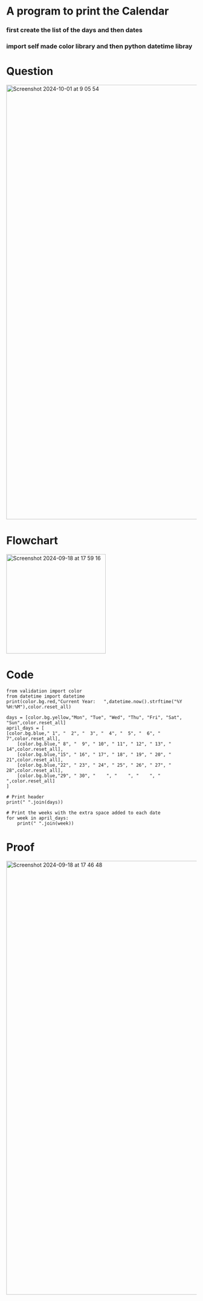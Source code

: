 # A program to print the Calendar 
### first create the list of the days and then dates
### import self made color library and then python datetime libray

# Question
<img width="1149" alt="Screenshot 2024-10-01 at 9 05 54" src="https://github.com/user-attachments/assets/0e5f4268-f82e-4f2f-8327-b0035e8d27c1">

# Flowchart
<img width="263" alt="Screenshot 2024-09-18 at 17 59 16" src="https://github.com/user-attachments/assets/498a84ef-9c3a-42f2-a14d-12788c5e25e2">


# Code
```.python
from validation import color
from datetime import datetime
print(color.bg.red,"Current Year:   ",datetime.now().strftime("%Y %H:%M"),color.reset_all)

days = [color.bg.yellow,"Mon", "Tue", "Wed", "Thu", "Fri", "Sat", "Sun",color.reset_all]
april_days = [
[color.bg.blue," 1", "  2", "  3", "  4", "  5", "  6", "  7",color.reset_all],
    [color.bg.blue," 8", "  9", " 10", " 11", " 12", " 13", " 14",color.reset_all],
    [color.bg.blue,"15", " 16", " 17", " 18", " 19", " 20", " 21",color.reset_all],
    [color.bg.blue,"22", " 23", " 24", " 25", " 26", " 27", " 28",color.reset_all],
    [color.bg.blue,"29", " 30", "    ", "    ", "    ", "    ",color.reset_all]
]

# Print header
print(" ".join(days))

# Print the weeks with the extra space added to each date
for week in april_days:
    print(" ".join(week))
```

# Proof
<img width="1147" alt="Screenshot 2024-09-18 at 17 46 48" src="https://github.com/user-attachments/assets/9aa2da57-3c07-47f5-9851-145a847d452b">

